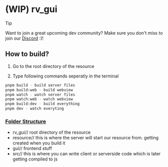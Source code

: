 # (WIP) rv_gui

> [!TIP]
> Want to join a great upcoming dev community? Make sure you don't miss to join our [Discord](https://discord.gg/3FjtbxSMNT) :)!

## How to build?

1. Go to the root directory of the resource

2. Type following commands seperatly in the terminal

```bash
pnpm build - build server files
pnpm build:web - build webview
pnpm watch - watch server files
pnpm watch:web - watch webview
pnpm build:dev - build everything
pnpm dev - watch everyting
```

### <ins>Folder Structure<ins>

- rv_gui// root directory of the resource
- resource// this is where the server will start our resource from. getting created when you build it
- gui// frontend stuff
- src// this is where you can write client or serverside code which is later getting compiled to js
